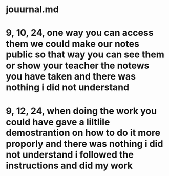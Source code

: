 # jouurnal.md
# 9, 10, 24, one way you can access them we could make our notes public so that way you can see them or show your teacher the notews you have taken and there was nothing i did not understand
# 9, 12, 24, when doing the work you could  have gave a liltlile demostrantion on how to do it more proporly and there was nothing i did not understand i followed the instructions and did my work

